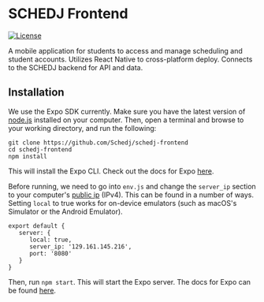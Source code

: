 # SCHEDJ Frontend
[![License](https://img.shields.io/badge/License-Apache%202.0-blue.svg)](https://opensource.org/licenses/Apache-2.0)

A mobile application for students to access and manage scheduling and student accounts. Utilizes React Native to cross-platform deploy. Connects to the SCHEDJ backend for API and data.

## Installation
We use the Expo SDK currently. Make sure you have the latest version of [node.js](https://nodejs.org/en/) installed on your computer. Then, open a terminal and browse to your working directory, and run the following:
```
git clone https://github.com/Schedj/schedj-frontend
cd schedj-frontend
npm install
```
This will install the Expo CLI. Check out the docs for Expo [here](https://expo.io/tools).

Before running, we need to go into `env.js` and change the `server_ip` section to your computer's [public ip](https://www.whatismyip.com/what-is-my-public-ip-address/) (IPv4). This can be found in a number of ways. Setting `local` to true works for on-device emulators (such as macOS's Simulator or the Android Emulator).
```
export default {
   server: {
      local: true,
      server_ip: '129.161.145.216',
      port: '8080'
   }
}
```

Then, run `npm start`. This will start the Expo server. The docs for Expo can be found [here](https://docs.expo.io/versions/latest/).
